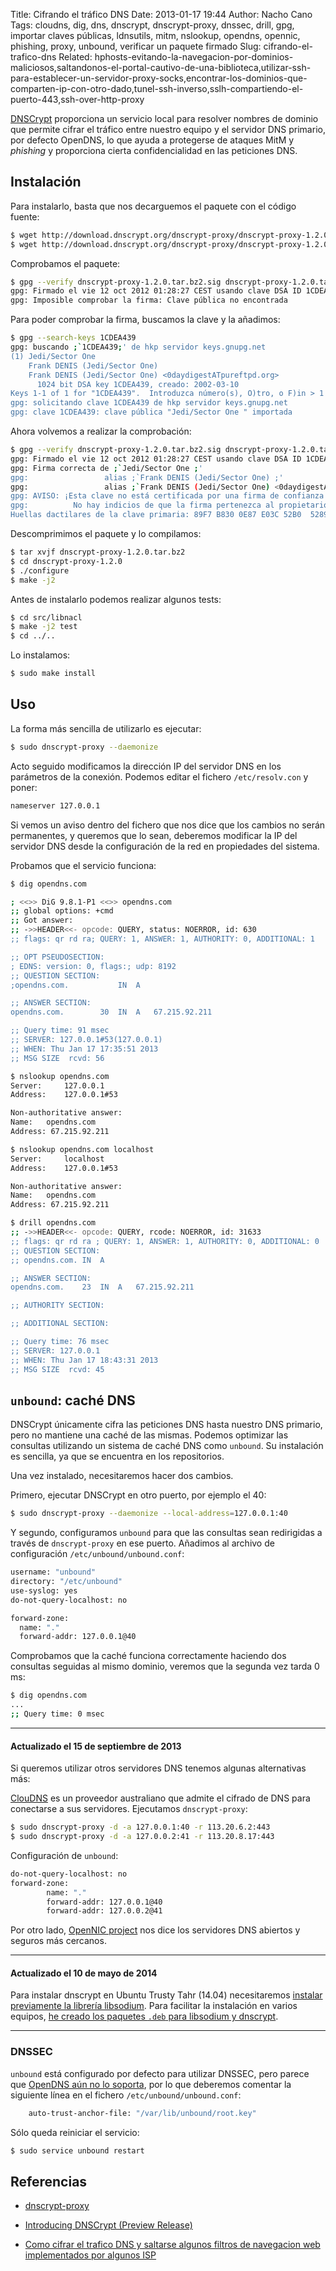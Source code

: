 Title: Cifrando el tráfico DNS
Date: 2013-01-17 19:44
Author: Nacho Cano
Tags: cloudns, dig, dns, dnscrypt, dnscrypt-proxy, dnssec, drill, gpg, importar claves públicas, ldnsutils, mitm, nslookup, opendns, opennic, phishing, proxy, unbound, verificar un paquete firmado
Slug: cifrando-el-trafico-dns
Related: hphosts-evitando-la-navegacion-por-dominios-maliciosos,saltandonos-el-portal-cautivo-de-una-biblioteca,utilizar-ssh-para-establecer-un-servidor-proxy-socks,encontrar-los-dominios-que-comparten-ip-con-otro-dado,tunel-ssh-inverso,sslh-compartiendo-el-puerto-443,ssh-over-http-proxy

[DNSCrypt][] proporciona un servicio local para resolver nombres de
dominio que permite cifrar el tráfico entre nuestro equipo y el servidor
DNS primario, por defecto OpenDNS, lo que ayuda a protegerse de ataques
MitM y _phishing_ y proporciona cierta confidencialidad en las
peticiones DNS.


Instalación
-----------

Para instalarlo, basta que nos decarguemos el paquete con el código
fuente:

```bash
$ wget http://download.dnscrypt.org/dnscrypt-proxy/dnscrypt-proxy-1.2.0.tar.bz2
$ wget http://download.dnscrypt.org/dnscrypt-proxy/dnscrypt-proxy-1.2.0.tar.bz2.sig
```

Comprobamos el paquete:

```bash
$ gpg --verify dnscrypt-proxy-1.2.0.tar.bz2.sig dnscrypt-proxy-1.2.0.tar.bz2
gpg: Firmado el vie 12 oct 2012 01:28:27 CEST usando clave DSA ID 1CDEA439
gpg: Imposible comprobar la firma: Clave pública no encontrada
```

Para poder comprobar la firma, buscamos la clave y la añadimos:

```bash
$ gpg --search-keys 1CDEA439
gpg: buscando ;`1CDEA439;' de hkp servidor keys.gnupg.net
(1) Jedi/Sector One
    Frank DENIS (Jedi/Sector One)
    Frank DENIS (Jedi/Sector One) <0daydigestATpureftpd.org>
      1024 bit DSA key 1CDEA439, creado: 2002-03-10
Keys 1-1 of 1 for "1CDEA439".  Introduzca número(s), O)tro, o F)in > 1
gpg: solicitando clave 1CDEA439 de hkp servidor keys.gnupg.net
gpg: clave 1CDEA439: clave pública "Jedi/Sector One " importada
```

Ahora volvemos a realizar la comprobación:

```bash
$ gpg --verify dnscrypt-proxy-1.2.0.tar.bz2.sig dnscrypt-proxy-1.2.0.tar.bz2
gpg: Firmado el vie 12 oct 2012 01:28:27 CEST usando clave DSA ID 1CDEA439
gpg: Firma correcta de ;`Jedi/Sector One ;'
gpg:                 alias ;`Frank DENIS (Jedi/Sector One) ;'
gpg:                 alias ;`Frank DENIS (Jedi/Sector One) <0daydigestATpureftpd.org>;'
gpg: AVISO: ¡Esta clave no está certificada por una firma de confianza!
gpg:          No hay indicios de que la firma pertenezca al propietario.
Huellas dactilares de la clave primaria: 89F7 B830 0E87 E03C 52B0  5289 926B C517 1CDE A439
```

Descomprimimos el paquete y lo compilamos:

```bash
$ tar xvjf dnscrypt-proxy-1.2.0.tar.bz2
$ cd dnscrypt-proxy-1.2.0
$ ./configure
$ make -j2
```

Antes de instalarlo podemos realizar algunos tests:

```bash
$ cd src/libnacl
$ make -j2 test
$ cd ../..
```

Lo instalamos:

```bash
$ sudo make install
```

Uso
---

La forma más sencilla de utilizarlo es ejecutar:

```bash
$ sudo dnscrypt-proxy --daemonize
```

Acto seguido modificamos la dirección IP del servidor DNS en los
parámetros de la conexión. Podemos editar el fichero `/etc/resolv.con` y
poner:

```bash
nameserver 127.0.0.1
```

Si vemos un aviso dentro del fichero que nos dice que los cambios no
serán permanentes, y queremos que lo sean, deberemos modificar la IP del
servidor DNS desde la configuración de la red en propiedades del
sistema.

Probamos que el servicio funciona:

```bash
$ dig opendns.com

; <<>> DiG 9.8.1-P1 <<>> opendns.com
;; global options: +cmd
;; Got answer:
;; ->>HEADER<<- opcode: QUERY, status: NOERROR, id: 630
;; flags: qr rd ra; QUERY: 1, ANSWER: 1, AUTHORITY: 0, ADDITIONAL: 1

;; OPT PSEUDOSECTION:
; EDNS: version: 0, flags:; udp: 8192
;; QUESTION SECTION:
;opendns.com.           IN  A

;; ANSWER SECTION:
opendns.com.        30  IN  A   67.215.92.211

;; Query time: 91 msec
;; SERVER: 127.0.0.1#53(127.0.0.1)
;; WHEN: Thu Jan 17 17:35:51 2013
;; MSG SIZE  rcvd: 56
```

```bash
$ nslookup opendns.com
Server:     127.0.0.1
Address:    127.0.0.1#53

Non-authoritative answer:
Name:   opendns.com
Address: 67.215.92.211
```

```bash
$ nslookup opendns.com localhost
Server:     localhost
Address:    127.0.0.1#53

Non-authoritative answer:
Name:   opendns.com
Address: 67.215.92.211
```

```bash
$ drill opendns.com
;; ->>HEADER<<- opcode: QUERY, rcode: NOERROR, id: 31633
;; flags: qr rd ra ; QUERY: 1, ANSWER: 1, AUTHORITY: 0, ADDITIONAL: 0
;; QUESTION SECTION:
;; opendns.com. IN  A

;; ANSWER SECTION:
opendns.com.    23  IN  A   67.215.92.211

;; AUTHORITY SECTION:

;; ADDITIONAL SECTION:

;; Query time: 76 msec
;; SERVER: 127.0.0.1
;; WHEN: Thu Jan 17 18:43:31 2013
;; MSG SIZE  rcvd: 45
```

`unbound`: caché DNS
--------------------

DNSCrypt únicamente cifra las peticiones DNS hasta nuestro DNS primario,
pero no mantiene una caché de las mismas. Podemos optimizar las
consultas utilizando un sistema de caché DNS como `unbound`. Su
instalación es sencilla, ya que se encuentra en los repositorios.

Una vez instalado, necesitaremos hacer dos cambios.

Primero, ejecutar DNSCrypt en otro puerto, por ejemplo el 40:

```bash
$ sudo dnscrypt-proxy --daemonize --local-address=127.0.0.1:40
```

Y segundo, configuramos `unbound` para que las consultas sean
redirigidas a través de `dnscrypt-proxy` en ese puerto. Añadimos al
archivo de configuración `/etc/unbound/unbound.conf`:

```bash
username: "unbound"
directory: "/etc/unbound"
use-syslog: yes
do-not-query-localhost: no

forward-zone:
  name: "."
  forward-addr: 127.0.0.1@40
```

Comprobamos que la caché funciona correctamente haciendo dos consultas
seguidas al mismo dominio, veremos que la segunda vez tarda 0 ms:

```bash
$ dig opendns.com
...
;; Query time: 0 msec
```

* * * * *

#### Actualizado el 15 de septiembre de 2013

Si queremos utilizar otros servidores DNS tenemos algunas alternativas
más:

[ClouDNS][] es un proveedor australiano que admite el cifrado de DNS
para conectarse a sus servidores. Ejecutamos `dnscrypt-proxy`:

```bash
$ sudo dnscrypt-proxy -d -a 127.0.0.1:40 -r 113.20.6.2:443
$ sudo dnscrypt-proxy -d -a 127.0.0.2:41 -r 113.20.8.17:443
```

Configuración de `unbound`:

```bash
do-not-query-localhost: no
forward-zone:
        name: "."
        forward-addr: 127.0.0.1@40
        forward-addr: 127.0.0.2@41
```

Por otro lado, [OpenNIC project][] nos dice los servidores DNS abiertos
y seguros más cercanos.

* * * * *

#### Actualizado el 10 de mayo de 2014

Para instalar dnscrypt en Ubuntu Trusty Tahr (14.04) necesitaremos
[instalar previamente la librería libsodium][]. Para facilitar la
instalación en varios equipos, [he creado los paquetes `.deb` para
libsodium y dnscrypt][he creado los paquetes .deb para
libsodium y dnscrypt].

* * * * *

### DNSSEC

`unbound` está configurado por defecto para utilizar DNSSEC, pero parece
que [OpenDNS aún no lo soporta][], por lo que deberemos comentar la
siguiente línea en el fichero `/etc/unbound/unbound.conf`:

```bash
    auto-trust-anchor-file: "/var/lib/unbound/root.key"
```

Sólo queda reiniciar el servicio:

```bash
$ sudo service unbound restart
```

Referencias
-----------

- [dnscrypt-proxy][]
- [Introducing DNSCrypt (Preview Release)][]
- [Como cifrar el trafico DNS y saltarse algunos filtros de navegacion web implementados por algunos ISP][]

  [DNSCrypt]: https://github.com/opendns/dnscrypt-proxy
    "DNSCrypt"
  [ClouDNS]: https://cloudns.com.au
    "ClouDNS"
  [OpenNIC project]: http://www.opennicproject.org/
    "OpenNIC project"
  [instalar previamente la librería libsodium]: http://askubuntu.com/questions/330589/how-to-compile-and-install-dnscrypt/330611#330611
    "instalar previamente la librería libsodium"
  [he creado los paquetes .deb para libsodium y dnscrypt]: {filename}/admin/crear-paquetes-deb-con-checkinstall.md
    "he creado los paquetes .deb para libsodium y dnscrypt"
  [OpenDNS aún no lo soporta]: http://forums.opendns.com/comments.php?DiscussionID=15361#Item_9
    "OpenDNS aún no lo soporta"
  [dnscrypt-proxy]: http://github.com/opendns/dnscrypt-proxy
    "dnscrypt-proxy"
  [Introducing DNSCrypt (Preview Release)]: http://www.opendns.com/technology/dnscrypt/
    "Introducing DNSCrypt (Preview Release)"
  [Como cifrar el trafico DNS y saltarse algunos filtros de navegacion web implementados por algunos ISP]: http://www.rinconinformatico.net/como-cifrar-el-trafico-dns-y-saltarse-algunos-filtros-de-navegacion-web/
    "Como cifrar el trafico DNS y saltarse algunos filtros de navegacion web implementados por algunos ISP"
